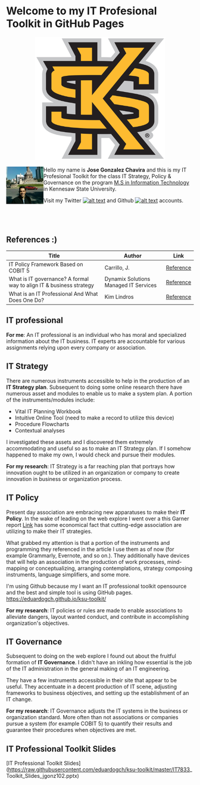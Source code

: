 # Welcome to my **IT Profesional Toolkit** in GitHub Pages

<p align="center">
  <img src="https://raw.githubusercontent.com/eduardogch/ksu-toolkit/master/ksu.png" width="350" title="hover text">
</p>

<img align="left" width="100" height="100" src="https://raw.githubusercontent.com/eduardogch/ksu-toolkit/master/photo.jpg">

Hello my name is **Jose Gonzalez Chavira** and this is my IT Profesional Toolkit for the class IT Strategy, Policy & Governance on the program [M.S in Information Technology](https://ccse.kennesaw.edu/it/programs/msit.php) in Kennesaw State University.

Visit my Twitter [![alt text][1.1]][1] and Github [![alt text][6.1]][6] accounts.

[1.1]: http://i.imgur.com/wWzX9uB.png (twitter icon with padding)
[6.1]: http://i.imgur.com/9I6NRUm.png (github icon without padding)

[1]: https://twitter.com/eduardochavira_
[6]: http://www.github.com/eduardogch

&nbsp;
&nbsp;
---

## References :)
Title           | Author               | Link
---             | ---                  | ---
IT Policy Framework Based on COBIT 5                                    | Carrillo, J.                          | [Reference](tps://www.isaca.org/Journal/archives/2013/Volume-1/Pages/IT-Policy-Framework-Based-on-COBIT-5.aspx)
What is IT governance? A formal way to align IT & business strategy     | Dynamix Solutions Managed IT Services | [Reference](https://www.dynamixsolutions.com/what-is-an-it-professional-and-what-does-one-do)
What is an IT Professional And What Does One Do?                        | Kim Lindros                           | [Reference](https://www.cio.com/article/2438931/governance/governanceit-governance-definition-and-solutions.html)

## IT professional

__For me__: An IT professional is an individual who has moral and specialized information about the IT business. IT experts are accountable for various assignments relying upon every company or association. 

## IT Strategy

There are numerous instruments accessible to help in the production of an **IT Strategy plan**. Subsequent to doing some online research there have numerous asset and modules to enable us to make a system plan. A portion of the instruments/modules include: 

-	Vital IT Planning Workbook 
-	Intuitive Online Tool (need to make a record to utilize this device) 
-	Procedure Flowcharts 
-	Contextual analyses 

I investigated these assets and I discovered them extremely accommodating and useful so as to make an IT Strategy plan. If I somehow happened to make my own, I would check and pursue their modules. 

__For my research__: IT Strategy is a far reaching plan that portrays how innovation ought to be utilized in an organization or company to create innovation in business or organization process. 

## IT Policy

Present day association are embracing new apparatuses to make their **IT Policy**. In the wake of leading on the web explore I went over a this Garner report [Link](https://www.gartner.com/smarterwithgartner/gartner-top-10-strategic-technology-trends-for-2018/) has some economical fact that cutting-edge association are utilizing to make their IT strategies. 

What grabbed my attention is that a portion of the instruments and programming they referenced in the article I use them as of now (for example Grammarly, Evernote, and so on.). They additionally have devices that will help an association in the production of work processes, mind-mapping or conceptualizing, arranging contemplations, strategy composing instruments, language simplifiers, and some more. 

I'm using Github because my I want an IT professional toolkit opensource and the best and simple tool is using GitHub pages.  https://eduardogch.github.io/ksu-toolkit/


__For my research__: IT policies or rules are made to enable associations to alleviate dangers, layout wanted conduct, and contribute in accomplishing organization's objectives. 


## IT Governance

Subsequent to doing on the web explore I found out about the fruitful formation of **IT Governance**. I didn't have an inkling how essential is the job of the IT administration in the general making of an IT engineering. 

They have a few instruments accessible in their site that appear to be useful. They accentuate in a decent production of IT scene, adjusting frameworks to business objectives, and setting up the establishment of an IT change. 


__For my research__: IT Governance adjusts the IT systems in the business or organization standard. More often than not associations or companies pursue a system (for example COBIT 5) to quantify their results and guarantee their procedures when objectives are met. 


## IT Professional Toolkit Slides

[IT Professional Toolkit Slides](https://raw.githubusercontent.com/eduardogch/ksu-toolkit/master/IT7833_ Toolkit_Slides_jgonz102.pptx)

